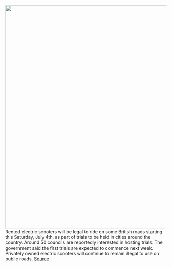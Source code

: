 <img src='https://cdn.vox-cdn.com/thumbor/F_OTC9jV2vdSyRoJA-bSLBQEyV4=/0x0:5846x3897/1200x800/filters:focal(2456x1482:3390x2416)/cdn.vox-cdn.com/uploads/chorus_image/image/67000016/1210874090.jpg.6.jpg' width='700px' /><br/>
Rented electric scooters will be legal to ride on some British roads starting this Saturday, July 4th, as part of trials to be held in cities around the country. Around 50 councils are reportedly interested in hosting trials. The government said the first trials are expected to commence next week. Privately owned electric scooters will continue to remain illegal to use on public roads.
<a href='https://www.theverge.com/2020/6/30/21307974/uk-electric-scooter-rentals-legal-public-roads-micro-mobility'> Source <a/>
